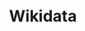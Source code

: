 ---
name: wikidata
host: wikidata.org
origin: https://wikidata.org
pathname: /
search: ''
href: https://wikidata.org/
title: Wikidata
ogTitle: ''
twitterTitle: ''
description: ''
ogDescription: ''
image: ''
ogImage: ''
twitterImage: ''
keywords: ''

---